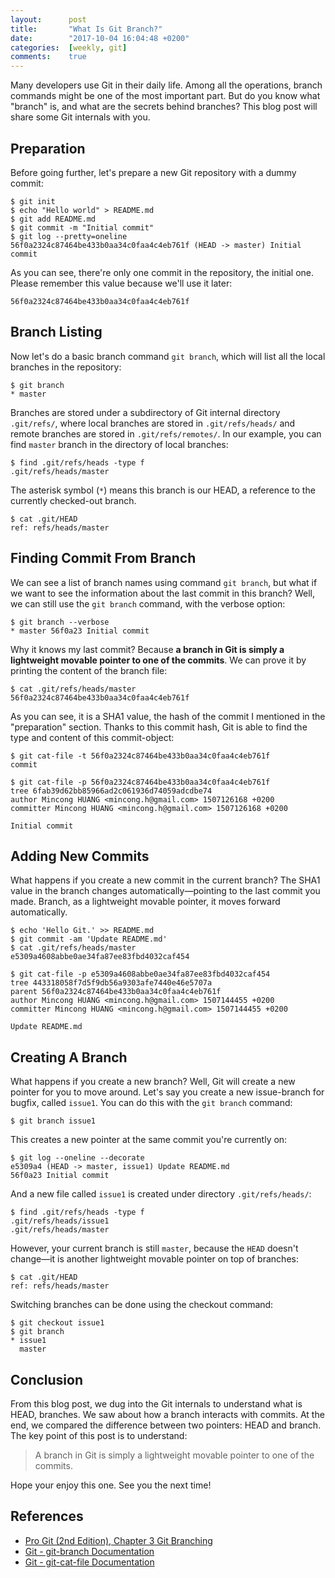 ```yaml
---
layout:      post
title:       "What Is Git Branch?"
date:        "2017-10-04 16:04:48 +0200"
categories:  [weekly, git]
comments:    true
---
```


Many developers use Git in their daily life. Among all the operations, branch
commands might be one of the most important part. But do you know what "branch"
is, and what are the secrets behind branches? This blog post will share some Git
internals with you.

<!--more-->

## Preparation

Before going further, let's prepare a new Git repository with a dummy commit:

    $ git init
    $ echo "Hello world" > README.md
    $ git add README.md
    $ git commit -m "Initial commit"
    $ git log --pretty=oneline
    56f0a2324c87464be433b0aa34c0faa4c4eb761f (HEAD -> master) Initial commit

As you can see, there're only one commit in the repository, the initial one.
Please remember this value because we'll use it later:

    56f0a2324c87464be433b0aa34c0faa4c4eb761f

## Branch Listing

Now let's do a basic branch command `git branch`, which will list all the local
branches in the repository:

    $ git branch
    * master

Branches are stored under a subdirectory of Git internal directory `.git/refs/`,
where local branches are stored in `.git/refs/heads/` and remote branches are
stored in `.git/refs/remotes/`. In our example, you can find `master` branch in
the directory of local branches:

    $ find .git/refs/heads -type f
    .git/refs/heads/master

The asterisk symbol (`*`) means this branch is our HEAD, a reference to the
currently checked-out branch.

    $ cat .git/HEAD
    ref: refs/heads/master

## Finding Commit From Branch

We can see a list of branch names using command `git branch`, but what if we
want to see the information about the last commit in this branch? Well, we can
still use the `git branch` command, with the verbose option:

    $ git branch --verbose
    * master 56f0a23 Initial commit

Why it knows my last commit? Because **a branch in Git is simply a lightweight
movable pointer to one of the commits**. We can prove it by printing the content
of the branch file:

    $ cat .git/refs/heads/master
    56f0a2324c87464be433b0aa34c0faa4c4eb761f

As you can see, it is a SHA1 value, the hash of the commit I mentioned in the
"preparation" section. Thanks to this commit hash, Git is able to find the type
and content of this commit-object:

    $ git cat-file -t 56f0a2324c87464be433b0aa34c0faa4c4eb761f
    commit

    $ git cat-file -p 56f0a2324c87464be433b0aa34c0faa4c4eb761f
    tree 6fab39d62bb85966ad2c061936d74059adcdbe74
    author Mincong HUANG <mincong.h@gmail.com> 1507126168 +0200
    committer Mincong HUANG <mincong.h@gmail.com> 1507126168 +0200

    Initial commit

## Adding New Commits

What happens if you create a new commit in the current branch? The SHA1 value in
the branch changes automatically—pointing to the last commit you made. Branch,
as a lightweight movable pointer, it moves forward automatically.

    $ echo 'Hello Git.' >> README.md
    $ git commit -am 'Update README.md'
    $ cat .git/refs/heads/master
    e5309a4608abbe0ae34fa87ee83fbd4032caf454

    $ git cat-file -p e5309a4608abbe0ae34fa87ee83fbd4032caf454
    tree 443318058f7d5f9db56a9303afe7440e46e5707a
    parent 56f0a2324c87464be433b0aa34c0faa4c4eb761f
    author Mincong HUANG <mincong.h@gmail.com> 1507144455 +0200
    committer Mincong HUANG <mincong.h@gmail.com> 1507144455 +0200

    Update README.md

## Creating A Branch

What happens if you create a new branch? Well, Git will create a new pointer
for you to move around. Let's say you create a new issue-branch for bugfix,
called `issue1`. You can do this with the `git branch` command:

    $ git branch issue1

This creates a new pointer at the same commit you're currently on:

    $ git log --oneline --decorate
    e5309a4 (HEAD -> master, issue1) Update README.md
    56f0a23 Initial commit

And a new file called `issue1` is created under directory `.git/refs/heads/`:

    $ find .git/refs/heads -type f
    .git/refs/heads/issue1
    .git/refs/heads/master

However, your current branch is still `master`, because the `HEAD` doesn't
change—it is another lightweight movable pointer on top of branches:

    $ cat .git/HEAD
    ref: refs/heads/master

Switching branches can be done using the checkout command:

    $ git checkout issue1
    $ git branch
    * issue1
      master

## Conclusion

From this blog post, we dug into the Git internals to understand what is HEAD,
branches. We saw about how a branch interacts with commits. At the end, we
compared the difference between two pointers: HEAD and branch. The key point of
this post is to understand:

> A branch in Git is simply a lightweight movable pointer to one of the commits.

Hope your enjoy this one. See you the next time!

## References

- [Pro Git (2nd Edition), Chapter 3 Git Branching][1]
- [Git - git-branch Documentation][2]
- [Git - git-cat-file Documentation][3]

[1]: https://git-scm.com/book/en/v2
[2]: https://git-scm.com/docs/git-branch
[3]: https://git-scm.com/docs/git-cat-file
